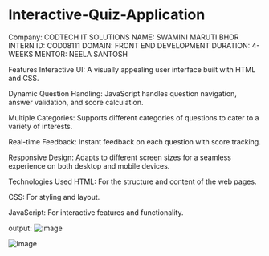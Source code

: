 # Interactive-Quiz-Application

Company: CODTECH IT SOLUTIONS
NAME: SWAMINI MARUTI BHOR
INTERN ID: COD08111
DOMAIN: FRONT END DEVELOPMENT
DURATION: 4-WEEKS
MENTOR: NEELA SANTOSH


Features
Interactive UI: A visually appealing user interface built with HTML and CSS.

Dynamic Question Handling: JavaScript handles question navigation, answer validation, and score calculation.

Multiple Categories: Supports different categories of questions to cater to a variety of interests.

Real-time Feedback: Instant feedback on each question with score tracking.

Responsive Design: Adapts to different screen sizes for a seamless experience on both desktop and mobile devices.

Technologies Used
HTML: For the structure and content of the web pages.

CSS: For styling and layout.

JavaScript: For interactive features and functionality.

output: 
![Image](https://github.com/user-attachments/assets/374f2c14-d86c-4116-b760-3b07014fbcc3)

![Image](https://github.com/user-attachments/assets/0280988a-7418-4b5c-98c7-54dfaa92ee6f)
